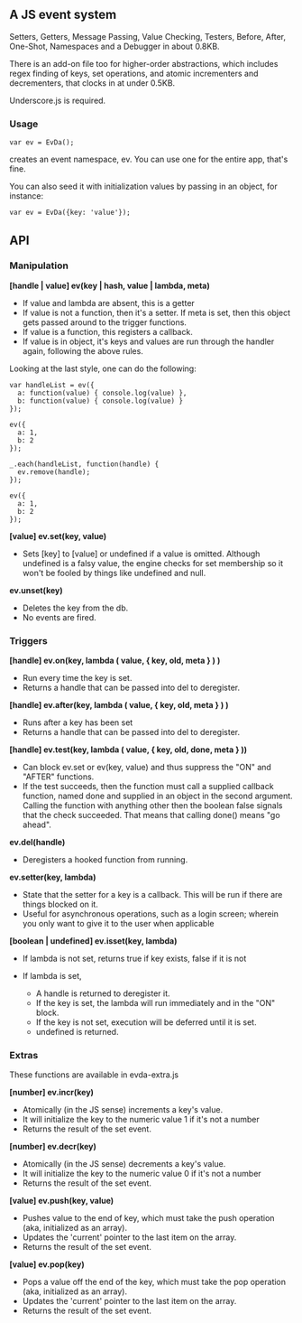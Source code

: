 ## A JS event system

Setters, Getters, Message Passing, Value Checking, Testers, Before, After, One-Shot, Namespaces and a Debugger in about 0.8KB.

There is an add-on file too for higher-order abstractions, which includes regex finding of keys, set operations, and atomic incrementers and decrementers, that clocks in at under 0.5KB.

Underscore.js is required.

### Usage

    var ev = EvDa();

creates an event namespace, ev. You can use one for the entire app, that's fine.

You can also seed it with initialization values by passing in an object, for instance:

    var ev = EvDa({key: 'value'});


## API

### Manipulation
**[handle | value] ev(key | hash, value | lambda, meta)**

 * If value and lambda are absent, this is a getter
 * If value is not a function, then it's a setter. If meta is set, then 
   this object gets passed around to the trigger functions.
 * If value is a function, this registers a callback.
 * If value is in object, it's keys and values are run through the handler again, following the above rules.

Looking at the last style, one can do the following:

    var handleList = ev({
      a: function(value) { console.log(value) },
      b: function(value) { console.log(value) }
    });

    ev({
      a: 1,
      b: 2
    });

    _.each(handleList, function(handle) {
      ev.remove(handle);
    });

    ev({
      a: 1,
      b: 2
    });

**[value] ev.set(key, value)** 

 * Sets [key] to [value] or undefined if a value is omitted. Although undefined is a falsy value, the engine checks for set membership so it won't be fooled by things like undefined and null. 

**ev.unset(key)** 

 * Deletes the key from the db. 
 * No events are fired.

### Triggers

**[handle] ev.on(key, lambda ( value, { key, old, meta } ) )**

 * Run every time the key is set.
 * Returns a handle that can be passed into del to deregister.

**[handle] ev.after(key, lambda ( value, { key, old, meta } ) )**

 * Runs after a key has been set
 * Returns a handle that can be passed into del to deregister.

**[handle] ev.test(key, lambda ( value, { key, old, done, meta } ))**

 * Can block ev.set or ev(key, value) and thus suppress the "ON" and "AFTER" functions.
 * If the test succeeds, then the function must call a supplied callback function, named 
   done and supplied in an object in the second argument. Calling the function with anything
   other then the boolean false signals that the check succeeded. That means that calling
   done() means "go ahead".

**ev.del(handle)**

 * Deregisters a hooked function from running.

**ev.setter(key, lambda)** 

 * State that the setter for a key is a callback. 
   This will be run if there are things blocked on it.
 * Useful for asynchronous operations, such as a login screen; wherein you only
   want to give it to the user when applicable

**[boolean | undefined] ev.isset(key, lambda)**

 * If lambda is not set, returns true if key exists, false if it is not
 * If lambda is set,

   * A handle is returned to deregister it.
   * If the key is set, the lambda will run immediately and in the "ON" block.
   * If the key is not set, execution will be deferred until it is set.
   * undefined is returned.



### Extras
These functions are available in evda-extra.js

**[number] ev.incr(key)**

 * Atomically (in the JS sense) increments a key's value. 
 * It will initialize the key to the numeric value 1 if it's not a number
 * Returns the result of the set event.

**[number] ev.decr(key)**

 * Atomically (in the JS sense) decrements a key's value. 
 * It will initialize the key to the numeric value 0 if it's not a number
 * Returns the result of the set event.

**[value] ev.push(key, value)**

 * Pushes value to the end of key, which must take the push operation (aka, initialized as an array).  
 * Updates the 'current' pointer to the last item on the array. 
 * Returns the result of the set event.

**[value] ev.pop(key)**

 * Pops a value off the end of the key, which must take the pop operation (aka, initialized as an array).
 * Updates the 'current' pointer to the last item on the array. 
 * Returns the result of the set event.
